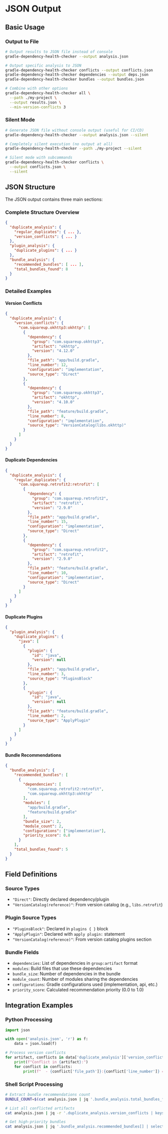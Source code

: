 # JSON Output

## Basic Usage

### Output to File
```bash
# Output results to JSON file instead of console
gradle-dependency-health-checker --output analysis.json

# Output specific analysis to JSON
gradle-dependency-health-checker conflicts --output conflicts.json
gradle-dependency-health-checker dependencies --output deps.json
gradle-dependency-health-checker bundles --output bundles.json

# Combine with other options
gradle-dependency-health-checker all \
  --path ./my-project \
  --output results.json \
  --min-version-conflicts 3
```

### Silent Mode
```bash
# Generate JSON file without console output (useful for CI/CD)
gradle-dependency-health-checker --output analysis.json --silent

# Completely silent execution (no output at all)
gradle-dependency-health-checker --path ./my-project --silent

# Silent mode with subcommands
gradle-dependency-health-checker conflicts \
  --output conflicts.json \
  --silent
```

## JSON Structure

The JSON output contains three main sections:

### Complete Structure Overview
```json
{
  "duplicate_analysis": {
    "regular_duplicates": { ... },
    "version_conflicts": { ... }
  },
  "plugin_analysis": {
    "duplicate_plugins": { ... }
  },
  "bundle_analysis": {
    "recommended_bundles": [ ... ],
    "total_bundles_found": 8
  }
}
```

### Detailed Examples

#### Version Conflicts
```json
{
  "duplicate_analysis": {
    "version_conflicts": {
      "com.squareup.okhttp3:okhttp": [
        {
          "dependency": {
            "group": "com.squareup.okhttp3",
            "artifact": "okhttp",
            "version": "4.12.0"
          },
          "file_path": "app/build.gradle",
          "line_number": 12,
          "configuration": "implementation",
          "source_type": "Direct"
        },
        {
          "dependency": {
            "group": "com.squareup.okhttp3",
            "artifact": "okhttp", 
            "version": "4.10.0"
          },
          "file_path": "feature/build.gradle",
          "line_number": 8,
          "configuration": "implementation",
          "source_type": "VersionCatalog(libs.okhttp)"
        }
      ]
    }
  }
}
```

#### Duplicate Dependencies
```json
{
  "duplicate_analysis": {
    "regular_duplicates": {
      "com.squareup.retrofit2:retrofit": [
        {
          "dependency": {
            "group": "com.squareup.retrofit2",
            "artifact": "retrofit",
            "version": "2.9.0"
          },
          "file_path": "app/build.gradle",
          "line_number": 15,
          "configuration": "implementation",
          "source_type": "Direct"
        },
        {
          "dependency": {
            "group": "com.squareup.retrofit2",
            "artifact": "retrofit",
            "version": "2.9.0"
          },
          "file_path": "feature/build.gradle",
          "line_number": 10,
          "configuration": "implementation",
          "source_type": "Direct"
        }
      ]
    }
  }
}
```

#### Duplicate Plugins
```json
{
  "plugin_analysis": {
    "duplicate_plugins": {
      "java": [
        {
          "plugin": {
            "id": "java",
            "version": null
          },
          "file_path": "app/build.gradle",
          "line_number": 3,
          "source_type": "PluginsBlock"
        },
        {
          "plugin": {
            "id": "java",
            "version": null
          },
          "file_path": "feature/build.gradle",
          "line_number": 2,
          "source_type": "ApplyPlugin"
        }
      ]
    }
  }
}
```

#### Bundle Recommendations
```json
{
  "bundle_analysis": {
    "recommended_bundles": [
      {
        "dependencies": [
          "com.squareup.retrofit2:retrofit",
          "com.squareup.okhttp3:okhttp"
        ],
        "modules": [
          "app/build.gradle",
          "feature/build.gradle"
        ],
        "bundle_size": 2,
        "module_count": 2,
        "configurations": ["implementation"],
        "priority_score": 0.8
      }
    ],
    "total_bundles_found": 5
  }
}
```

## Field Definitions

### Source Types
- `"Direct"`: Directly declared dependency/plugin
- `"VersionCatalog(reference)"`: From version catalog (e.g., `libs.retrofit`)

### Plugin Source Types
- `"PluginsBlock"`: Declared in `plugins { }` block
- `"ApplyPlugin"`: Declared with `apply plugin:` statement  
- `"VersionCatalog(reference)"`: From version catalog plugins section

### Bundle Fields
- `dependencies`: List of dependencies in `group:artifact` format
- `modules`: Build files that use these dependencies
- `bundle_size`: Number of dependencies in the bundle
- `module_count`: Number of modules sharing the dependencies
- `configurations`: Gradle configurations used (implementation, api, etc.)
- `priority_score`: Calculated recommendation priority (0.0 to 1.0)

## Integration Examples

### Python Processing
```python
import json

with open('analysis.json', 'r') as f:
    data = json.load(f)

# Process version conflicts
for artifact, conflicts in data['duplicate_analysis']['version_conflicts'].items():
    print(f"Conflict in {artifact}:")
    for conflict in conflicts:
        print(f"  - {conflict['file_path']}:{conflict['line_number']} = {conflict['dependency']['version']}")
```

### Shell Script Processing
```bash
# Extract bundle recommendations count
BUNDLE_COUNT=$(cat analysis.json | jq '.bundle_analysis.total_bundles_found')

# List all conflicted artifacts
cat analysis.json | jq -r '.duplicate_analysis.version_conflicts | keys[]'

# Get high-priority bundles
cat analysis.json | jq '.bundle_analysis.recommended_bundles[] | select(.priority_score > 0.7)'
```